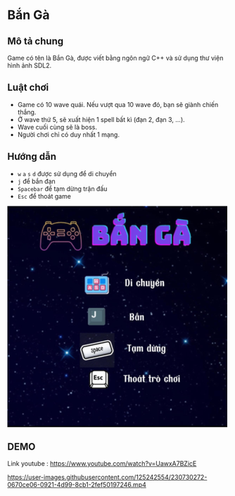 # Bắn Gà

## Mô tả chung
  Game có tên là Bắn Gà, được viết bằng ngôn ngữ C++ và sử dụng thư viện hình ảnh SDL2.
  
## Luật chơi
  - Game có 10 wave quái. Nếu vượt qua 10 wave đó, bạn sẽ giành chiến thắng.
  - Ở wave thứ 5, sẽ xuất hiện 1 spell bất kì (đạn 2, đạn 3, ...).
  - Wave cuối cùng sẽ là boss.
  - Người chơi chỉ có duy nhất 1 mạng.


## Hướng dẫn
  - `w` `a` `s` `d` được sử dụng để di chuyển
  - `j` để bắn đạn
  - `Spacebar` để tạm dừng trận đấu
  - `Esc` để thoát game
  
  ![HELP](assets/Game_Help.png)
  
  
##  DEMO

Link youtube : https://www.youtube.com/watch?v=UawxA7BZicE

https://user-images.githubusercontent.com/125242554/230730272-0670ce06-0921-4d99-8cb1-2fef50197246.mp4

